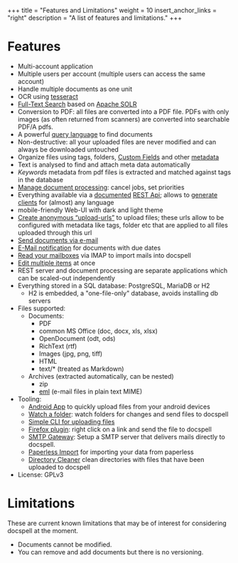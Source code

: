 +++
title = "Features and Limitations"
weight = 10
insert_anchor_links = "right"
description = "A list of features and limitations."
+++

# Features

- Multi-account application
- Multiple users per account (multiple users can access the same
  account)
- Handle multiple documents as one unit
- OCR using [tesseract](https://github.com/tesseract-ocr/tesseract)
- [Full-Text Search](@/docs/webapp/finding.md#full-text-search) based
  on [Apache SOLR](https://lucene.apache.org/solr)
- Conversion to PDF: all files are converted into a PDF file. PDFs
  with only images (as often returned from scanners) are converted
  into searchable PDF/A pdfs.
- A powerful [query language](@/docs/query/_index.md) to find
  documents
- Non-destructive: all your uploaded files are never modified and can
  always be downloaded untouched
- Organize files using tags, folders, [Custom
  Fields](@/docs/webapp/customfields.md) and other
  [metadata](@/docs/webapp/metadata.md)
- Text is analysed to find and attach meta data automatically
- *Keywords* metadata from pdf files is extracted and matched against
  tags in the database
- [Manage document processing](@/docs/webapp/processing.md): cancel
  jobs, set priorities
- Everything available via a [documented](https://www.openapis.org/)
  [REST Api](@/docs/api/_index.md); allows to [generate
  clients](https://openapi-generator.tech/docs/generators) for
  (almost) any language
- mobile-friendly Web-UI with dark and light theme
- [Create anonymous
  “upload-urls”](@/docs/webapp/uploading.md#anonymous-upload) to
  upload files; these urls allow to be configured with metadata like
  tags, folder etc that are applied to all files uploaded through this
  url
- [Send documents via e-mail](@/docs/webapp/mailitem.md)
- [E-Mail notification](@/docs/webapp/notifydueitems.md) for documents
  with due dates
- [Read your mailboxes](@/docs/webapp/scanmailbox.md) via IMAP to
  import mails into docspell
- [Edit multiple items](@/docs/webapp/multiedit.md) at once
- REST server and document processing are separate applications which
  can be scaled-out independently
- Everything stored in a SQL database: PostgreSQL, MariaDB or H2
  - H2 is embedded, a "one-file-only" database, avoids installing db
    servers
- Files supported:
  - Documents:
    - PDF
    - common MS Office (doc, docx, xls, xlsx)
    - OpenDocument (odt, ods)
    - RichText (rtf)
    - Images (jpg, png, tiff)
    - HTML
    - text/* (treated as Markdown)
  - Archives (extracted automatically, can be nested)
    - zip
    - [eml](https://en.wikipedia.org/wiki/Email#Filename_extensions)
      (e-mail files in plain text MIME)
- Tooling:
  - [Android App](@/docs/tools/android.md) to quickly upload files
    from your android devices
  - [Watch a folder](@/docs/tools/consumedir.md): watch folders for
    changes and send files to docspell
  - [Simple CLI for uploading files](@/docs/tools/ds.md)
  - [Firefox plugin](@/docs/tools/browserext.md): right click on a
    link and send the file to docspell
  - [SMTP Gateway](@/docs/tools/smtpgateway.md): Setup a SMTP server
    that delivers mails directly to docspell.
  - [Paperless Import](@/docs/tools/paperless-import.md) for importing
    your data from paperless
  - [Directory Cleaner](@/docs/tools/consumedir-cleaner.md) clean
    directories with files that have been uploaded to docspell
- License: GPLv3


# Limitations

These are current known limitations that may be of interest for
considering docspell at the moment.

- Documents cannot be modified.
- You can remove and add documents but there is no versioning.
